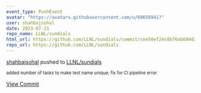```yaml
---
event_type: PushEvent
avatar: "https://avatars.githubusercontent.com/u/89656941?"
user: shahbajsohal
date: 2023-07-21
repo_name: LLNL/sundials
html_url: https://github.com/LLNL/sundials/commit/cee50ef24c8b76ab604d2bfc93a7f0b58ae26a40
repo_url: https://github.com/LLNL/sundials
---
```


<a href='https://github.com/shahbajsohal' target='_blank'>shahbajsohal</a> pushed to <a href='https://github.com/LLNL/sundials' target='_blank'>LLNL/sundials</a>

<small>added number of tasks to make test name unique; fix for CI pipeline error</small>

<a href='https://github.com/LLNL/sundials/commit/cee50ef24c8b76ab604d2bfc93a7f0b58ae26a40' target='_blank'>View Commit</a>